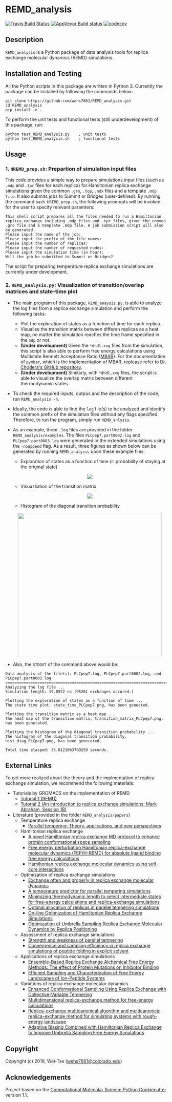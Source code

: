 REMD_analysis
==============================
[//]: # (Badges)
[![Travis Build Status](https://travis-ci.com/REPLACE_WITH_OWNER_ACCOUNT/REMD_analysis.svg?branch=master)](https://travis-ci.com/REPLACE_WITH_OWNER_ACCOUNT/REMD_analysis)
[![AppVeyor Build status](https://ci.appveyor.com/api/projects/status/REPLACE_WITH_APPVEYOR_LINK/branch/master?svg=true)](https://ci.appveyor.com/project/REPLACE_WITH_OWNER_ACCOUNT/REMD_analysis/branch/master)
[![codecov](https://codecov.io/gh/REPLACE_WITH_OWNER_ACCOUNT/REMD_analysis/branch/master/graph/badge.svg)](https://codecov.io/gh/REPLACE_WITH_OWNER_ACCOUNT/REMD_analysis/branch/master)

## Description
`REMD_analysis` is a Python package of data analysis tools for replica exchange molecular dynamics (REMD) simulations.

## Installation and Testing
All the Python scripts in this package are written in Python 3. Currently the package can be installed by following the commands below:
```
git clone https://github.com/wehs7661/REMD_analysis.git
cd REMD_analysis
pip install -e .
```
To perform the unit tests and functional tests (still underdevelopment) of this package, run:
```
python test_REMD_analysis.py    ; unit tests
python test_REMD_analysis.sh    ; functional tests
```

## Usage

### 1. `HREMD_prep.sh`: Prepartion of simulation input files 
This code provides a simple way to prepare simulations input files (such as `.mdp` and `.tpr` files for each replica) for Hamiltonian replica exchange simulations given the common `.gro`, `.top`, `.ndx` files and a template `.mdp file`. It also submits jobs to Summit or Bridges (user-defined). By running the command `bash HREMD_prep.sh`, the following promopts will be invoked for the user to specify relevant paramters:
```
This shell script prepares all the files needed to run a Hamiltonian replica exchange including .mdp files and .tpr files, given the common .gro file and a template .mdp file. A job submission script will also be generated.
Please input the name of the job: 
Please input the prefix of the file names: 
Please input the number of replicas: 
Please input the number of requested nodes: 
Please input the simulation time (in hour): 
Will the job be submitted to Summit or Bridges?
```
The script for preparing temperature replica exchange simulations are currently under development.

### 2. `REMD_analysis.py`: Visualization of transition/overlap matrices and state-time plot 

- The main program of this package, `REMD_anaysis.py`, is able to analyze the log files from a replica exchange simulation and perform the following tasks:

  - Plot the exploration of states as a function of time for each replica.
  - Visualize the transition matrix between differen replicas as a heat map, no matter the simulation reaches the time frame specified in the `mdp` or not.
  - **(Under development)** Given the `*dhdl.xvg` files from the simulation, this script is also able to perform free energy calculations using Multistate Bennett Acceptance Ratio ([MBAR](https://github.com/choderalab/pymbar)). For the documentation of `pymbar`, which is the implementation of MBAR, replease refer to [Dr. Chodera's GitHub repository](https://pymbar.readthedocs.io/en/master/).
  - **(Under development)** Similarly, with `*dhdl.xvg` files, the script is able to visualize the overlap matrix between different thermodynamic states.

 - To check the required inputs, outpus and the description of the code, run `REMD_analysis -h`.

 - Ideally, the code is able to find the `log` file(s) to be analyzed and identify the common prefix of the simulation files without any flags specified. Therefore, to run the program, simply run `REMD_anlysis`.  
 - As an example, three `.log` files are provided in the folder `REMD_analysis/examples`. The files `PLCpep7.part0002.log` and `PLCpep7.part0003.log` were generated in the extended simulations using the `-noappend` flag. As a result, three figures as shown below can be generated by running `REMD_analysis` upon these example files.
   - Exploration of states as a function of time (r: probability of staying at the original state)
    <p align="center">
    <img src="REMD_analysis/examples/state_time_PLCpep7.png"/> <br/>
    </p>

   - Visuazliation of the transition matrix
    <p align="center">
    <img src="REMD_analysis/examples/transition_matrix_PLCpep7.png"/"> <br/>
    </p>

    - Histogram of the diagonal transition probability 
    <p align="center">
    <img src="REMD_analysis/examples/hist_diag_PLCpep7.png"/" width="450"> <br/>
    </p>

- Also, the `STDOUT` of the command above would be:
 ```
Data analysis of the file(s): PLCpep7.log, PLCpep7.part0002.log, and PLCpep7.part0003.log
=========================================================================================
Analyzing the log file ...
Simulation length: 19.0522 ns (95261 exchanges occured.)

Plotting the exploration of states as a function of time ...
The state time plot, state_time_PLCpep7.png, has been geneated.

Plotting the transition matrix as a heat map ...
The heat map of the transition matrix, transition_matrix_PLCpep7.png, has been generated.

Plotting the histogram of the diagonal transition probability ...
The histogram of the diagonal transition probability, hist_diag_PLCpep7.png, has been generated.

Total time elasped: 35.8121063709259 seconds.
 ```


## External Links
To get more realized about the theory and the implmentation of replica exchange simulation, we recommend the following materials:

- Tutorials by GROMACS on the implementation of REMD
  - [Tutorial 1 (REMD)](http://www.gromacs.org/Documentation/Tutorials/GROMACS_USA_Workshop_and_Conference_2013/An_introduction_to_replica_exchange_simulations%3A_Mark_Abraham%2C_Session_1B)
  - [Tutorial 2 (An introduction to replica exchange simulations: Mark Abraham, Session 1B)](http://www.gromacs.org/Documentation/How-tos/REMD)
- Literature (provided in the folder `REMD_analysis/papers`)
  - Temperature replica exchange
    - [Parallel tempering: Theory, applications, and new perspectives](http://doi.org/10.1039/B509983H)
  - Hamiltonian replica exchange
    - [A novel Hamiltonian replica exchange MD protocol to enhance protein conformational space sampling](http://doi.org/10.1021/ct050250b)
    - [Free energy perturbation Hamiltonian replica-exchange molecular dynamics (FEP/H-REMD) for absolute ligand binding free energy calculations](http://doi.org/10.1021/ct1001768)
    - [Hamiltonian replica exchange molecular dynamics using soft-core interactions](https://doi.org/10.1073/pnas.0409005102)
  - Optimization of replica exchange simulations
    - [Exchange often and properly in replica exchange molecular dynamics](https://doi.org/10.1073/pnas.0409005102)
    - [A temperature predictor for parallel tempering simulations](https://doi.org/10.1039/B716554D)
    - [Minimizing thermodynamic length to select intermediate states for free-energy calculations and replica-exchange simulations](https://doi.org/10.1103/PhysRevE.80.046705)
    - [Optimal allocation of replicas in parallel tempering simulations](https://doi.org/10.1063/1.1831273)
    - [On-line Optimization of Hamiltonian Replica Exchange Simulations](https://doi.org/10.1101/228262)
    - [Optimization of Umbrella Sampling Replica Exchange Molecular Dynamics by Replica Positioning](https://doi.org/10.1021/ct400366h)
  - Assessment of replica exchange simulations
    - [Strength and weakness of parallel tempering](https://arxiv.org/abs/0908.0012)
    - [Convergence and sampling efficiency in replica exchange simulations of peptide folding in explicit solvent](https://doi.org/10.1063/1.2404954)
  - Applications of replica exchange simulations
    - [Ensemble-Based Replica Exchange Alchemical Free Energy Methods: The effect of Protein Mutations on Inhibotor Binding](https://doi.org/10.1021/acs.jctc.8b01118)
    - [Efficient Sampling and Characterization of Free Energy Landscapes of Ion-Peptide Systems](https://doi.org/10.1021/acs.jctc.8b00560)
  - Variations of replica exchange molecular dynamics
    - [Enhanced Conformational Sampling Using Replica Exchange with Collective-Variable Tempering](https://doi.org/10.1021/ct5009087)
    - [Multidimensional replica-exchange method for free-energy calculations](https://doi.org/10.1063/1.1308516)
    - [Replica-exchange multicanonical algorithm and multicanonical replica-exchange method for simulating systems with rough-energy landscape](https://doi.org/10.1016/S0009-2614(00)00999-4)
    - [Adaptive Biasing Combined with Hamiltonian Replica Exchange to Improve Umbrella Sampling Free Energy Simulations](https://doi.org/10.1021/ct400689h)
   
## Copyright

Copyright (c) 2019, Wei-Tse (wehs7661@colorado.edu)


## Acknowledgements
 
Project based on the 
[Computational Molecular Science Python Cookiecutter](https://github.com/molssi/cookiecutter-cms) version 1.1.
